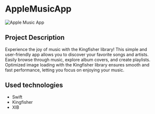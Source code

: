# AppleMusicApp
![Apple Music App](https://github.com/elifbeyzasaglam/AppleMusicApp/assets/95645515/9400fe56-34d7-4e97-b603-22c9febccb9c)

## Project Description
Experience the joy of music with the Kingfisher library! This simple and user-friendly app allows you to discover your favorite songs and artists. Easily browse through music, explore album covers, and create playlists. Optimized image loading with the Kingfisher library ensures smooth and fast performance, letting you focus on enjoying your music. 
 
## Used technologies
- Swift
- Kingfisher
- XIB
  
